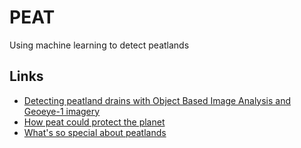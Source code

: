 # PEAT
Using machine learning to detect peatlands

## Links
* [Detecting peatland drains with Object Based Image Analysis and Geoeye-1 imagery](https://cbmjournal.biomedcentral.com/articles/10.1186/s13021-017-0075-z)
* [How peat could protect the planet](https://www.nature.com/articles/d41586-020-00355-3)
* [What's so special about peatlands](https://www.iucn-uk-peatlandprogramme.org/about-peatlands)